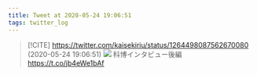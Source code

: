 ```yaml
---
title: Tweet at 2020-05-24 19:06:51
tags: twitter_log
---
```


> [!CITE] https://twitter.com/kaisekiriu/status/1264498087562670080 (2020-05-24 19:06:51)
> ![](https://twitter.com/kaisekiriu/status/1264498087562670080)
> 科博インタビュー後編
> https://t.co/jb4eWe1bAf
